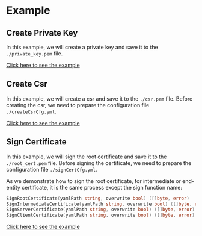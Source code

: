 # Example

## Create Private Key

In this example, we will create a private key and save it to the `./private_key.pem` file.

[Click here to see the example](./privateKey/)

## Create Csr

In this example, we will create a csr and save it to the `./csr.pem` file. Before creating the csr, we need to prepare the configuration file `./createCsrCfg.yml`.

[Click here to see the example](./csr/)

## Sign Certificate

In this example, we will sign the root certificate and save it to the `./root_cert.pem` file. Before signing the certificate, we need to prepare the configuration file `./signCertCfg.yml`.

As we demonstrate how to sign the root certificate, for intermediate or end-entity certificate, it is the same process except the sign function name:

```go
SignRootCertificate(yamlPath string, overwrite bool) ([]byte, error)
SignIntermediateCertificate(yamlPath string, overwrite bool) ([]byte, error)
SignServerCertificate(yamlPath string, overwrite bool) ([]byte, error)
SignClientCertificate(yamlPath string, overwrite bool) ([]byte, error)
```

[Click here to see the example](./cert/)
